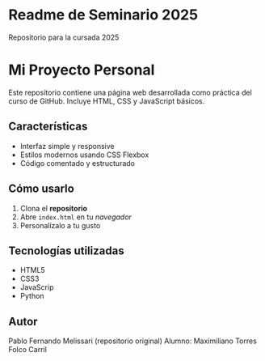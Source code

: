 
# Readme de Seminario 2025
Repositorio para la cursada 2025


# Mi Proyecto Personal
Este repositorio contiene una página web desarrollada como práctica del curso de GitHub. Incluye HTML, CSS y JavaScript básicos.

## Características
- Interfaz simple y responsive
- Estilos modernos usando CSS Flexbox
- Código comentado y estructurado

## Cómo usarlo
1. Clona el **repositorio**
2. Abre `index.html` en tu _navegador_
3. Personalízalo a tu gusto

## Tecnologías utilizadas
- HTML5
- CSS3
- JavaScrip
- Python
  
## Autor

Pablo Fernando Melissari (repositorio original)
Alumno: Maximiliano Torres
Folco Carril

